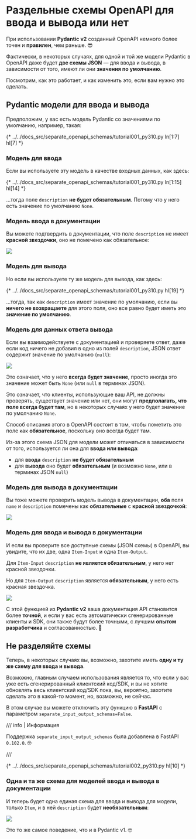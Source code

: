 # Раздельные схемы OpenAPI для ввода и вывода или нет

При использовании **Pydantic v2** созданный OpenAPI немного более точен и **правилен**, чем раньше. 😎

Фактически, в некоторых случаях, для одной и той же модели Pydantic в OpenAPI даже будет **две схемы JSON** — для ввода и вывода, в зависимости от того, имеют ли они **значения по умолчанию**.

Посмотрим, как это работает, и как изменить это, если вам нужно это сделать.

## Pydantic модели для ввода и вывода

Предположим, у вас есть модель Pydantic со значениями по умолчанию, например, такая:

{* ../../docs_src/separate_openapi_schemas/tutorial001_py310.py ln[1:7] hl[7] *}

### Модель для ввода

Если вы используете эту модель в качестве входных данных, как здесь:

{* ../../docs_src/separate_openapi_schemas/tutorial001_py310.py ln[1:15] hl[14] *}

...тогда поле `description` **не будет обязательным**. Потому что у него есть значение по умолчанию `None`.

### Модель ввода в документации

Вы можете подтвердить в документации, что поле `description` не имеет **красной звездочки**, оно не помечено как обязательное:

<div class="screenshot">
<img src="/img/tutorial/separate-openapi-schemas/image01.png">
</div>

### Модель для вывода

Но если вы используете ту же модель для вывода, как здесь:

{* ../../docs_src/separate_openapi_schemas/tutorial001_py310.py hl[19] *}

...тогда, так как `description` имеет значение по умолчанию, если вы **ничего не возвращаете** для этого поля, оно все равно будет иметь это **значение по умолчанию**.

### Модель для данных ответа вывода

Если вы взаимодействуете с документацией и проверяете ответ, даже если код ничего не добавил в одно из полей `description`, JSON ответ содержит значение по умолчанию (`null`):

<div class="screenshot">
<img src="/img/tutorial/separate-openapi-schemas/image02.png">
</div>

Это означает, что у него **всегда будет значение**, просто иногда это значение может быть `None` (или `null` в терминах JSON).

Это означает, что клиенты, использующие ваш API, не должны проверять, существует значение или нет, они могут **предполагать, что поле всегда будет там**, но в некоторых случаях у него будет значение по умолчанию `None`.

Способ описания этого в OpenAPI состоит в том, чтобы пометить это поле как **обязательное**, поскольку оно всегда будет там.

Из-за этого схема JSON для модели может отличаться в зависимости от того, используется ли она для **ввода или вывода**:

* для **ввода** `description` **не будет обязательным**
* для **вывода** оно будет **обязательным** (и возможно `None`, или в терминах JSON `null`)

### Модель для вывода в документации

Вы тоже можете проверить модель вывода в документации, **оба** поля `name` и `description` помечены как **обязательные** с **красной звездочкой**:

<div class="screenshot">
<img src="/img/tutorial/separate-openapi-schemas/image03.png">
</div>

### Модель для ввода и вывода в документации

И если вы проверите все доступные схемы (JSON схемы) в OpenAPI, вы увидите, что их две, одна `Item-Input` и одна `Item-Output`.

Для `Item-Input` `description` **не является обязательным**, у него нет красной звездочки.

Но для `Item-Output` `description` является **обязательным**, у него есть красная звездочка.

<div class="screenshot">
<img src="/img/tutorial/separate-openapi-schemas/image04.png">
</div>

С этой функцией из **Pydantic v2** ваша документация API становится более **точной**, и если у вас есть автоматически сгенерированные клиенты и SDK, они также будут более точными, с лучшим **опытом разработчика** и согласованностью. 🎉

## Не разделяйте схемы

Теперь, в некоторых случаях вы, возможно, захотите иметь **одну и ту же схему для ввода и вывода**.

Возможно, главным случаем использования является то, что если у вас уже есть сгенерированный клиентский код/SDK, и вы не хотите обновлять весь клиентский код/SDK пока, вы, вероятно, захотите сделать это в какой-то момент, но, возможно, не сейчас.

В этом случае вы можете отключить эту функцию в **FastAPI** с параметром `separate_input_output_schemas=False`.

/// info | Информация

Поддержка `separate_input_output_schemas` была добавлена ​​в FastAPI `0.102.0`. 🤓

///

{* ../../docs_src/separate_openapi_schemas/tutorial002_py310.py hl[10] *}

### Одна и та же схема для моделей ввода и вывода в документации

И теперь будет одна единая схема для ввода и вывода для модели, только `Item`, и в ней `description` будет **необязательным**:

<div class="screenshot">
<img src="/img/tutorial/separate-openapi-schemas/image05.png">
</div>

Это то же самое поведение, что и в Pydantic v1. 🤓

